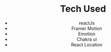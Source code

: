 <div align="center">
    <h1>Tech Used</h1>
    <div>
        <ul>
            <li>reactJs</li>
            <li>Framer Motion</li>
            <li>Emotion</li>
            <li>Chakra ui</li>
            <li>React Location</li>
        </ul>
    </div>
</div>